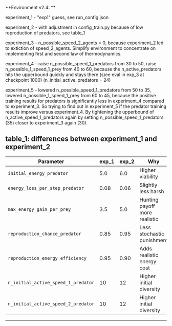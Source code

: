 **Environment v2.4: **

experiment_1 - "exp1" guess, see run_config.json

experiment_2 - with adjustment in config_train.py because of low reproduction of predators, see table_1

experiment_3 - n_possible_speed_2_agents = 0, because experiment_2 led to extiction of speed_2_agents.
               Simplify environment to concentrate on implementing first and second law of thermodynamics.

experiment_4 - raise n_possible_speed_1_predators from 30 to 50, raise n_possible_1_speed_1_prey from 40 to 60,
               because the n_active_predators hits the upperbound quickly and stays there (s)ee eval in exp_3 at checkpoint 1000)
               (n_initial_active_predators = 24)

experiment_5 - lowered n_possible_speed_1_predators from 50 to 35, lowered n_possible_1_speed_1_prey from 60 to 45,
               because the positive training results for predators is significantly less in experiment_4 compared to experiment_3.
               So trying to find out in experiment_5 if the predator training results improve versus experiment_4. By tightening the
               upperbound of n_active_speed_1_predators again by setting n_possible_speed_1_predators (35) closer to experiment_3 again (30).


table_1: differences between experiment_1 and experiment_2
--------------------------------------------------------------------------------------
| Parameter                           | exp_1 | exp_2 | Why                           |
| ----------------------------------- | ----- | ----- | ----------------------------- |
| `initial_energy_predator`           | 5.0   | 6.0   | Higher viability              |
| `energy_loss_per_step_predator`     | 0.08  | 0.06  | Slightly less harsh           |
| `max_energy_gain_per_prey`          | 3.5   | 5.0   | Hunting payoff more realistic |
| `reproduction_chance_predator`      | 0.85  | 0.95  | Less stochastic punishment    |
| `reproduction_energy_efficiency`    | 0.95  | 0.90  | Adds realistic energy cost    |
| `n_initial_active_speed_1_predator` | 10    | 12    | Higher initial diversity      |
| `n_initial_active_speed_2_predator` | 10    | 12    | Higher initial diversity      |
--------------------------------------------------------------------------------------
